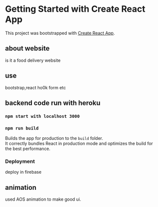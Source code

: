 # Getting Started with Create React App

This project was bootstrapped with [Create React App](https://github.com/facebook/create-react-app).

## about website
is it a food delivery website

## use
bootstrap,react ho0k form etc

## backend code run with heroku 



### `npm start with localhost 3000`


### `npm run build`

Builds the app for production to the `build` folder.\
It correctly bundles React in production mode and optimizes the build for the best performance.

### Deployment

deploy in firebase
## animation 
used AOS animation to make good ui.